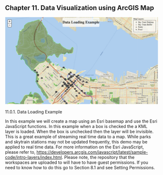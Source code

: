 Chapter 11. Data Visualization using ArcGIS Map
----------------------------------------------

![](./Images/11.0.1.DataLoading.png)

11.0.1. Data Loading Example

In this example we will create a map using an Esri basemap and use the
Esri JavaScript functions. In this example when a box is checked the a
KML layer is loaded. When the box is unchecked then the layer will be
invisible. This is a great example of streaming real time data to a map.
While parks and skytrain stations may not be updated frequently, this
demo may be applied to real time data. For more information on the Esri
JavaScript, please refer to,
https://developers.arcgis.com/javascript/latest/sample-code/intro-layers/index.html.
Please note, the repository that the workspaces are uploaded to will
have to have guest permissions. If you need to know how to do this go to Section 8.1 and see Setting Permissions. 
